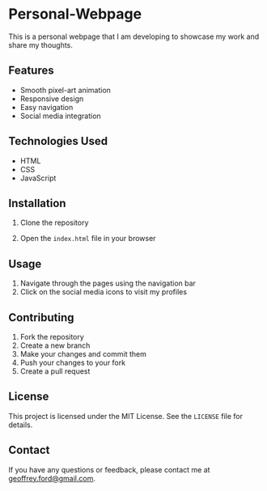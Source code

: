 # Personal-Webpage
This is a personal webpage that I am developing to showcase my work and share my thoughts.

## Features
- Smooth pixel-art animation
- Responsive design
- Easy navigation
- Social media integration

## Technologies Used
- HTML
- CSS
- JavaScript

## Installation
1. Clone the repository

2. Open the `index.html` file in your browser

## Usage
1. Navigate through the pages using the navigation bar
2. Click on the social media icons to visit my profiles

## Contributing
1. Fork the repository
2. Create a new branch
3. Make your changes and commit them
4. Push your changes to your fork
5. Create a pull request

## License
This project is licensed under the MIT License. See the `LICENSE` file for details.

## Contact
If you have any questions or feedback, please contact me at [geoffrey.ford@gmail.com](mailto:geoffrey.ford@gmail.com).

